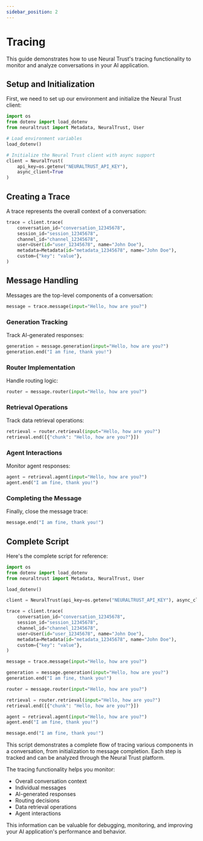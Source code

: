 ```yaml
---
sidebar_position: 2
---
```


# Tracing

This guide demonstrates how to use Neural Trust's tracing functionality to monitor and analyze conversations in your AI application.

## Setup and Initialization

First, we need to set up our environment and initialize the Neural Trust client:

```python
import os
from dotenv import load_dotenv
from neuraltrust import Metadata, NeuralTrust, User

# Load environment variables
load_dotenv()

# Initialize the Neural Trust client with async support
client = NeuralTrust(
    api_key=os.getenv("NEURALTRUST_API_KEY"), 
    async_client=True
)
```

## Creating a Trace

A trace represents the overall context of a conversation:

```python
trace = client.trace(
    conversation_id="conversation_12345678",
    session_id="session_12345678",
    channel_id="channel_12345678",
    user=User(id="user_12345678", name="John Doe"),
    metadata=Metadata(id="metadata_12345678", name="John Doe"),
    custom={"key": "value"},
)
```

## Message Handling

Messages are the top-level components of a conversation:

```python
message = trace.message(input="Hello, how are you?")
```

### Generation Tracking

Track AI-generated responses:

```python
generation = message.generation(input="Hello, how are you?")
generation.end("I am fine, thank you!")
```

### Router Implementation

Handle routing logic:

```python
router = message.router(input="Hello, how are you?")
```

### Retrieval Operations

Track data retrieval operations:

```python
retrieval = router.retrieval(input="Hello, how are you?")
retrieval.end([{"chunk": "Hello, how are you?"}])
```

### Agent Interactions

Monitor agent responses:

```python
agent = retrieval.agent(input="Hello, how are you?")
agent.end("I am fine, thank you!")
```

### Completing the Message

Finally, close the message trace:

```python
message.end("I am fine, thank you!")
```

## Complete Script

Here's the complete script for reference:

```python
import os
from dotenv import load_dotenv
from neuraltrust import Metadata, NeuralTrust, User

load_dotenv()

client = NeuralTrust(api_key=os.getenv("NEURALTRUST_API_KEY"), async_client=True)

trace = client.trace(
    conversation_id="conversation_12345678",
    session_id="session_12345678",
    channel_id="channel_12345678",
    user=User(id="user_12345678", name="John Doe"),
    metadata=Metadata(id="metadata_12345678", name="John Doe"),
    custom={"key": "value"},
)

message = trace.message(input="Hello, how are you?")

generation = message.generation(input="Hello, how are you?")
generation.end("I am fine, thank you!")

router = message.router(input="Hello, how are you?")

retrieval = router.retrieval(input="Hello, how are you?")
retrieval.end([{"chunk": "Hello, how are you?"}])

agent = retrieval.agent(input="Hello, how are you?")
agent.end("I am fine, thank you!")

message.end("I am fine, thank you!")
```

This script demonstrates a complete flow of tracing various components in a conversation, from initialization to message completion. Each step is tracked and can be analyzed through the Neural Trust platform.

The tracing functionality helps you monitor:
- Overall conversation context
- Individual messages
- AI-generated responses
- Routing decisions
- Data retrieval operations
- Agent interactions

This information can be valuable for debugging, monitoring, and improving your AI application's performance and behavior.
